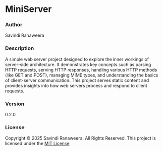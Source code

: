 # MiniServer

### Author
Savindi Ranaweera

### Description
A simple web server project designed to explore the inner workings of server-side architecture. It demonstrates key concepts such as parsing HTTP requests, serving HTTP responses, handling various HTTP methods (like GET and POST), managing MIME types, and understanding the basics of client-server communication. This project serves static content and provides insights into how web servers process and respond to client requests.

### Version
0.2.0

### License
Copyright &copy; 2025 Savindi Ranaweera. All Rights Reserved. 
This project is licensed under the [MIT License](LICENSE.txt)

